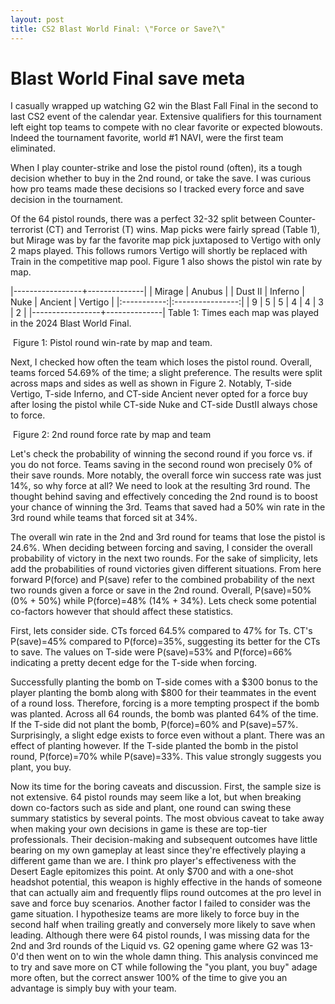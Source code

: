 ```yaml
---
layout: post
title: CS2 Blast World Final: \"Force or Save?\"
---
```


# Blast World Final save meta

I casually wrapped up watching G2 win the Blast Fall Final in the second to last CS2 event of the calendar year. Extensive qualifiers for this tournament left eight top teams to compete with no clear favorite or expected blowouts. Indeed the tournament favorite, world #1 NAVI, were the first team eliminated.

When I play counter-strike and lose the pistol round (often), its a tough decision whether to buy in the 2nd round, or take the save. I was curious how pro teams made these decisions so I tracked every force and save decision in the tournament.

Of the 64 pistol rounds, there was a perfect 32-32 split between Counter-terrorist (CT) and Terrorist (T) wins. Map picks were fairly spread (Table 1), but Mirage was by far the favorite map pick juxtaposed to Vertigo with only 2 maps played. This follows rumors Vertigo will shortly be replaced with Train in the competitive map pool. Figure 1 also shows the pistol win rate by map.

|-----------------+--------------|
| Mirage | Anubus | | Dust II | Inferno | Nuke | Ancient | Vertigo | 
|:-----------:|:----------------:|
| 9 | 5 | 5 | 4 | 4 | 3 | 2 |
|-----------------+--------------|
Table 1: Times each map was played in the 2024 Blast World Final.

<img src="{{ site.url }}{{ site.baseurl }}/assets/images/piston_win_rate.png" alt="">
Figure 1: Pistol round win-rate by map and team.

Next, I checked how often the team which loses the pistol round. Overall, teams forced 54.69% of the time; a slight preference. The results were split across maps and sides as well as shown in Figure 2. Notably, T-side Vertigo, T-side Inferno, and CT-side Ancient never opted for a force buy after losing the pistol while CT-side Nuke and CT-side DustII always chose to force.

<img src="{{ site.url }}{{ site.baseurl }}/assets/images/force_rate.png" alt="">
Figure 2: 2nd round force rate by map and team

Let's check the probability of winning the second round if you force vs. if you do not force. Teams saving in the second round won precisely 0% of their save rounds. More notably, the overall force win success rate was just 14%, so why force at all? We need to look at the resulting 3rd round. The thought behind saving and effectively conceding the 2nd round is to boost your chance of winning the 3rd. Teams that saved had a 50% win rate in the 3rd round while teams that forced sit at 34%.

The overall win rate in the 2nd and 3rd round for teams that lose the pistol is 24.6%. When deciding between forcing and saving, I consider the overall probability of victory in the next two rounds. For the sake of simplicity, lets add the probabilities of round victories given different situations. From here forward P(force) and P(save) refer to the combined probability of the next two rounds given a force or save in the 2nd round. Overall, P(save)=50% (0% + 50%) while P(force)=48% (14% + 34%). Lets check some potential co-factors however that should affect these statistics.

First, lets consider side. CTs forced 64.5% compared to 47% for Ts. CT's P(save)=45%  compared to P(force)=35%, suggesting its better for the CTs to save. The values on T-side were P(save)=53% and P(force)=66% indicating a pretty decent edge for the T-side when forcing.

Successfully planting the bomb on T-side comes with a $300 bonus to the player planting the bomb along with $800 for their teammates in the event of a round loss. Therefore, forcing is a more tempting prospect if the bomb was planted. Across all 64 rounds, the bomb was planted 64% of the time. If the T-side did not plant the bomb, P(force)=60% and P(save)=57%. Surprisingly, a slight edge exists to force even without a plant. There was an effect of planting however. If the T-side planted the bomb in the pistol round, P(force)=70% while P(save)=33%. This value strongly suggests you plant, you buy. 

Now its time for the boring caveats and discussion. First, the sample size is not extensive. 64 pistol rounds may seem like a lot, but when breaking down co-factors such as side and plant, one round can swing these summary statistics by several points. The most obvious caveat to take away when making your own decisions in game is these are top-tier professionals. Their decision-making and subsequent outcomes have little bearing on my own gameplay at least since they're effectively playing a different game than we are. I think pro player's effectiveness with the Desert Eagle epitomizes this point. At only $700 and with a one-shot headshot potential, this weapon is highly effective in the hands of someone that can actually aim and frequently flips round outcomes at the pro level in save and force buy scenarios. Another factor I failed to consider was the game situation. I hypothesize teams are more likely to force buy in the second half when trailing greatly and conversely more likely to save when leading. Although there were 64 pistol rounds, I was missing data for the 2nd and 3rd rounds of the Liquid vs. G2 opening game where G2 was 13-0'd then went on to win the whole damn thing. This analysis convinced me to try and save more on CT while following the "you plant, you buy" adage more often, but the correct answer 100% of the time to give you an advantage is simply buy with your team.

